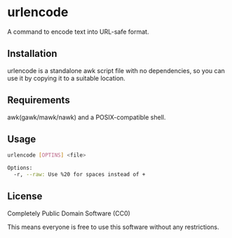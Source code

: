 # urlencode

A command to encode text into URL-safe format.

## Installation

urlencode is a standalone awk script file with no dependencies, so you can use it by copying it to a suitable location.

## Requirements

awk(gawk/mawk/nawk) and a POSIX-compatible shell.

## Usage

```sh
urlencode [OPTINS] <file>

Options:
  -r, --raw: Use %20 for spaces instead of +
```

## License

Completely Public Domain Software (CC0)

This means everyone is free to use this software without any restrictions.
